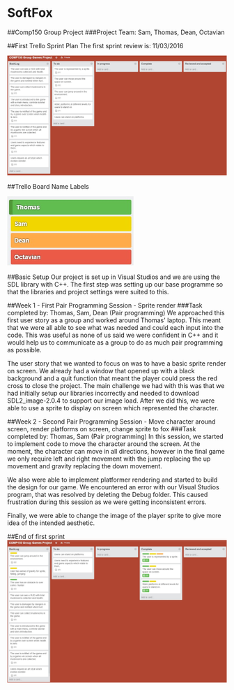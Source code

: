 # SoftFox
##Comp150 Group Project
###Project Team: Sam, Thomas, Dean, Octavian

##First Trello Sprint Plan
The first sprint review is: 11/03/2016

![alt text][first_sprint_plan_group]

[first_sprint_plan_group]: https://github.com/sw180283/SoftFox/blob/master/First_Sprint_Plan_Group.jpg "First Trello Sprint Plan"

##Trello Board Name Labels

![alt text][trello_board_name_label]

[trello_board_name_label]: https://github.com/sw180283/SoftFox/blob/master/Trello_Board_Name_Labels.jpg "Trello Board Name Labels"

##Basic Setup
Our project is set up in Visual Studios and we are using the SDL library with C++. The first step was setting up our base programme so that the libraries and project settings were suited to this.

##Week 1 - First Pair Programming Session - Sprite render
###Task completed by: Thomas, Sam, Dean (Pair programming)
We approached this first user story as a group and worked around Thomas' laptop. This meant that we were all able to see what was needed and could each input into the code. This was useful as none of us said we were confident in C++ and it would help us to communicate as a group to do as much pair programming as possible.

The user story that we wanted to focus on was to have a basic sprite render on screen. We already had a window that opened up with a black background and a quit function that meant the player could press the red cross to close the project. The main challenge we had with this was that we had initially setup our libraries incorrectly and needed to download SDL2_image-2.0.4 to support our image load. After we did this, we were able to use a sprite to display on screen which represented the character.

##Week 2 - Second Pair Programming Session - Move character around screen, render platforms on screen, change sprite to fox
###Task completed by: Thomas, Sam (Pair programming)
In this session, we started to implement code to move the character around the screen. At the moment, the character can move in all directions, however in the final game we only require left and right movement with the jump replacing the up movement and gravity replacing the down movement.

We also were able to implement platformer rendering and started to build the design for our game. We encountered an error with our Visual Studios program, that was resolved by deleting the Debug folder. This caused frustration during this session as we were getting inconsistent errors.

Finally, we were able to change the image of the player sprite to give more idea of the intended aesthetic.

##End of first sprint
![alt text][End_of_first_sprint]

[End_of_first_sprint]: https://github.com/sw180283/SoftFox/blob/master/First_Complete_Sprint_Plan.jpg "End Of First Sprint"
